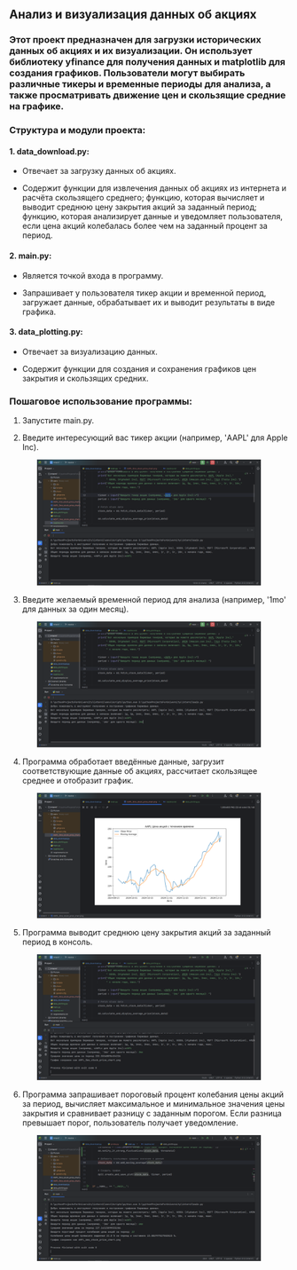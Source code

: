 ## Анализ и визуализация данных об акциях

### Этот проект предназначен для загрузки исторических данных об акциях и их визуализации. Он использует библиотеку yfinance для получения данных и matplotlib для создания графиков. Пользователи могут выбирать различные тикеры и временные периоды для анализа, а также просматривать движение цен и скользящие средние на графике.

### Структура и модули проекта:

#### 1. data_download.py:

- Отвечает за загрузку данных об акциях.

- Содержит функции для извлечения данных об акциях из интернета и расчёта скользящего среднего; функцию, которая вычисляет и выводит среднюю цену закрытия акций за заданный период; функцию, которая анализирует данные и уведомляет пользователя, если цена акций колебалась более чем на заданный процент за период.

#### 2. main.py:

- Является точкой входа в программу.

- Запрашивает у пользователя тикер акции и временной период, загружает данные, обрабатывает их и выводит результаты в виде графика.

#### 3. data_plotting.py:

- Отвечает за визуализацию данных.

- Содержит функции для создания и сохранения графиков цен закрытия и скользящих средних.

### Пошаговое использование программы:

1. Запустите main.py.

2. Введите интересующий вас тикер акции (например, 'AAPL' для Apple Inc).

<p align="center">
<img src="Picture/img1.png" width="80%">
</p>

3. Введите желаемый временной период для анализа (например, '1mo' для данных за один месяц).

<p align="center">
<img src="Picture/img2.png" width="80%">
</p>

4. Программа обработает введённые данные, загрузит соответствующие данные об акциях, рассчитает скользящее среднее и отобразит график.

<p align="center">
<img src="Picture/img3.png" width="80%">
</p>

5. Программа выводит среднюю цену закрытия акций за заданный период в консоль.

<p align="center">
<img src="Picture/img4.png" width="80%">
</p>

6. Программа запрашивает пороговый процент колебания цены акций за период, вычисляет максимальное и минимальное значения цены закрытия и сравнивает разницу с заданным порогом. Если разница превышает порог, пользователь получает уведомление.

<p align="center">
<img src="Picture/img5.png" width="80%">
</p>